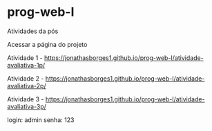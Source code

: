 # prog-web-I
Atividades da pós

Acessar a página do projeto

Atividade 1 - https://jonathasborges1.github.io/prog-web-I/atividade-avaliativa-1p/

Atividade 2 - https://jonathasborges1.github.io/prog-web-I/atividade-avaliativa-2p/

Atividade 3 - https://jonathasborges1.github.io/prog-web-I/atividade-avaliativa-3p/

login: admin
senha: 123
